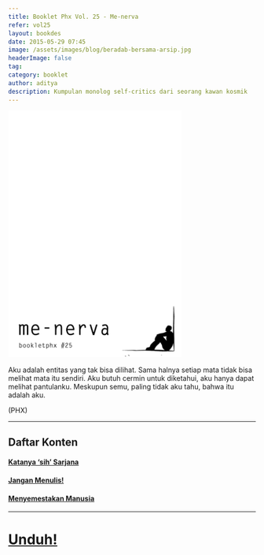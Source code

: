 ```yaml
---
title: Booklet Phx Vol. 25 - Me-nerva
refer: vol25
layout: bookdes
date: 2015-05-29 07:45
image: /assets/images/blog/beradab-bersama-arsip.jpg
headerImage: false
tag:
category: booklet
author: aditya
description: Kumpulan monolog self-critics dari seorang kawan kosmik
---
```


<img class="image" src="/assets/images/cover/booklet25.jpg" alt="__" height="500px">

Aku adalah entitas yang tak bisa dilihat. Sama halnya setiap mata tidak bisa melihat mata itu sendiri. Aku butuh cermin untuk diketahui, aku hanya dapat melihat pantulanku. Meskupun semu, paling tidak aku tahu, bahwa itu adalah aku.

(PHX)

***

## Daftar Konten

#### [Katanya ‘sih’ Sarjana][1]

#### [Jangan Menulis!][2]

#### [Menyemestakan Manusia][3]

[1]: http://phoenixfin.me/katanya-sih-sarjana
[2]: http://phoenixfin.me/jangan-menulis
[3]: http://phoenixfin.me/menyemestakan-manusia

***

# [Unduh!][akses]

[akses]: https://issuu.com/Aditya-FiniarelPhoenix/docs/_25_me-nerva